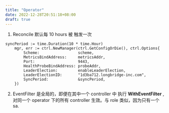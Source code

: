 ```yaml
---
title: "Operator"
date: 2022-12-28T20:51:18+08:00
draft: true
---
```


1. Reconcile 默认每 10 hours 被 触发一次
```
syncPeriod := time.Duration(10 * time.Hour)
	mgr, err := ctrl.NewManager(ctrl.GetConfigOrDie(), ctrl.Options{
		Scheme:                 scheme,
		MetricsBindAddress:     metricsAddr,
		Port:                   9443,
		HealthProbeBindAddress: probeAddr,
		LeaderElection:         enableLeaderElection,
		LeaderElectionID:       "1d3ba712.longbridge-inc.com",
		SyncPeriod:             &syncPeriod,
	})
```
2. EventFilter 是全局的，即便在其中一个 controller 中 执行 **WithEventFilter** ,对同一个 operator 下的所有 controller 生效。与 role 类似，因为只有一个 sa.